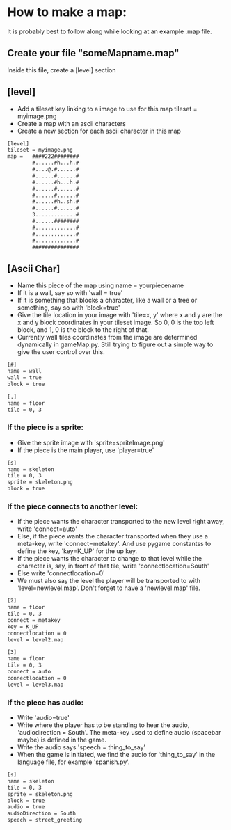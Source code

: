 How to make a map:
===

It is probably best to follow along while looking at an example .map file.

Create your file "someMapname.map"
----
Inside this file, create a [level] section

[level]
---
 - Add a tileset key linking to a image to use for this map
     tileset = myimage.png
 - Create a map with an ascii characters
 - Create a new section for each ascii character in this map
```txt
[level]
tileset = myimage.png
map =   ####222########
        #......#h...h.#
        #....@.#......#
        #......#......#
        #......#h...h.#
        #......#......#
        #......#......#
        #......#h..sh.#
        #......#......#
        3.............#
        #......########
        #.............#
        #.............#
        #.............#
        ###############
```

[Ascii Char]
---
 - Name this piece of the map using name = yourpiecename
 - If it is a wall, say so with 'wall = true'
 - If it is something that blocks a character, like a wall or a tree or something, say so with 'block=true'
 - Give the tile location in your image with 'tile=x, y' where x and y are the x and y block coordinates in your tileset image. So 0, 0 is the top left block, and 1, 0 is the block to the right of that.
 - Currently wall tiles coordinates from the image are determined dynamically in gameMap.py. Still trying to figure out a simple way to give the user control over this.

```txt
[#]
name = wall
wall = true
block = true

[.]
name = floor
tile = 0, 3
```

### If the piece is a sprite:
- Give the sprite image with 'sprite=spriteImage.png'
- If the piece is the main player, use 'player=true'

```txt
[s]
name = skeleton
tile = 0, 3
sprite = skeleton.png
block = true
```

### If the piece connects to another level:
 - If the piece wants the character transported to the new level right away, write 'connect=auto'
 - Else, if the piece wants the character transported when they use a meta-key, write 'connect=metakey'. And use pygame constantss to define the key, 'key=K\_UP' for the up key.
 - If the piece wants the character to change to that level while the character is, say, in front of that tile, write 'connectlocation=South'
 - Else write 'connectlocation=0'
 - We must also say the level the player will be transported to with 'level=newlevel.map'. Don't forget to have a 'newlevel.map' file.

```txt
[2]
name = floor
tile = 0, 3
connect = metakey
key = K_UP
connectlocation = 0
level = level2.map

[3]
name = floor
tile = 0, 3
connect = auto
connectlocation = 0
level = level3.map
```

### If the piece has audio:
 - Write 'audio=true'
 - Write where the player has to be standing to hear the audio, 'audiodirection = South'. The meta-key used to define audio (spacebar maybe) is defined in the game.
 - Write the audio says 'speech = thing\_to\_say'
 - When the game is initiated, we find the audio for 'thing\_to\_say' in the language file, for example 'spanish.py'.

```txt
[s]
name = skeleton
tile = 0, 3
sprite = skeleton.png
block = true
audio = true
audioDirection = South
speech = street_greeting
 ```
